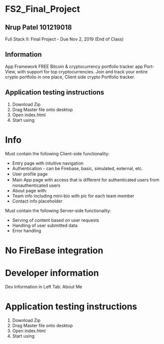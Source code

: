# FS2_Final_Project
## Nrup Patel 101219018
Full Stack II: Final Project - Due Nov 2, 2019 (End of Class) 
## Information
App Framework
FREE Bitcoin & cryptocurrency portfolio tracker app Port-View, with support for top cryptocurrencies. Join and track your entire crypto portfolio in one place, 
Client side crypto Portfolio tracker.

## Application testing instructions
1. Download Zip 
2. Drag Master file onto desktop
3. Open index.html
4. Start using

# Info

Must contain the following Client-side functionality:
- Entry page with intuitive navigation
- Authentication - can be Firebase, basic, simulated, external, etc.
- User proﬁle page
- Main App page with access that is diﬀerent for authenticated users from nonauthenticated users
- About page with:
- Team info including mini-bio with pic for each team member
- Contact info placeholder

Must contain the following Server-side functionality:
- Serving of content based on user requests
- Handling of user submitted data
- Error handling

# No FireBase integration 

# Developer information

Dev Information in Left Tab: About Me


#  Application testing instructions
1. Download Zip 
2. Drag Master file onto desktop
3. Open index.html
4. Start using
